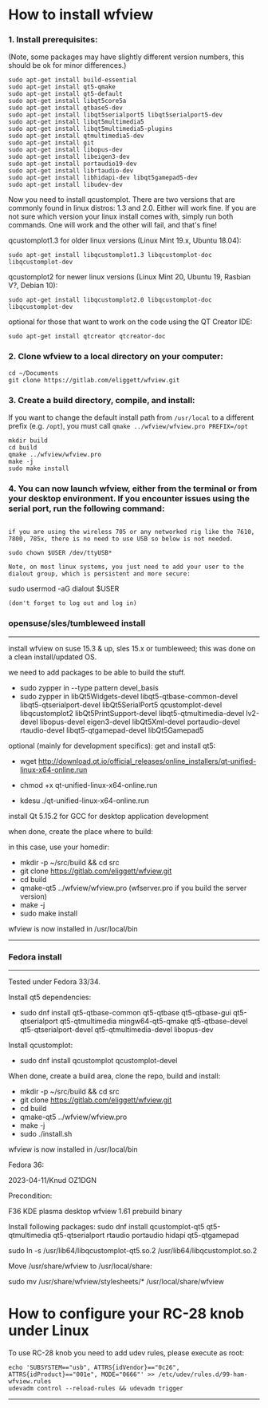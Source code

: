 # How to install wfview

### 1. Install prerequisites:
(Note, some packages may have slightly different version numbers, this should be ok for minor differences.)
~~~
sudo apt-get install build-essential
sudo apt-get install qt5-qmake
sudo apt-get install qt5-default
sudo apt-get install libqt5core5a
sudo apt-get install qtbase5-dev
sudo apt-get install libqt5serialport5 libqt5serialport5-dev
sudo apt-get install libqt5multimedia5
sudo apt-get install libqt5multimedia5-plugins
sudo apt-get install qtmultimedia5-dev
sudo apt-get install git 
sudo apt-get install libopus-dev
sudo apt-get install libeigen3-dev
sudo apt-get install portaudio19-dev
sudo apt-get install librtaudio-dev
sudo apt-get install libhidapi-dev libqt5gamepad5-dev
sudo apt-get install libudev-dev
~~~
Now you need to install qcustomplot. There are two versions that are commonly found in linux distros: 1.3 and 2.0. Either will work fine. If you are not sure which version your linux install comes with, simply run both commands. One will work and the other will fail, and that's fine!

qcustomplot1.3 for older linux versions (Linux Mint 19.x, Ubuntu 18.04): 

~~~
sudo apt-get install libqcustomplot1.3 libqcustomplot-doc libqcustomplot-dev
~~~

qcustomplot2 for newer linux versions (Linux Mint 20, Ubuntu 19, Rasbian V?, Debian 10):

~~~
sudo apt-get install libqcustomplot2.0 libqcustomplot-doc libqcustomplot-dev
~~~

optional for those that want to work on the code using the QT Creator IDE: 
~~~
sudo apt-get install qtcreator qtcreator-doc
~~~

### 2. Clone wfview to a local directory on your computer:
~~~ 
cd ~/Documents
git clone https://gitlab.com/eliggett/wfview.git
~~~

### 3. Create a build directory, compile, and install:
If you want to change the default install path from `/usr/local` to a different prefix (e.g. `/opt`), you must call `qmake ../wfview/wfview.pro PREFIX=/opt`

~~~
mkdir build
cd build
qmake ../wfview/wfview.pro
make -j
sudo make install
~~~

### 4. You can now launch wfview, either from the terminal or from your desktop environment. If you encounter issues using the serial port, run the following command: 
~~~

if you are using the wireless 705 or any networked rig like the 7610, 7800, 785x, there is no need to use USB so below is not needed.

sudo chown $USER /dev/ttyUSB*

Note, on most linux systems, you just need to add your user to the dialout group, which is persistent and more secure:

~~~
sudo usermod -aG dialout $USER 
~~~
(don't forget to log out and log in)

~~~

### opensuse/sles/tumbleweed install
---

install wfview on suse 15.3 & up, sles 15.x or tumbleweed; this was done on a clean install/updated OS. 

we need to add packages to be able to build the stuff.

- sudo zypper in --type pattern devel_basis
- sudo zypper in libQt5Widgets-devel libqt5-qtbase-common-devel libqt5-qtserialport-devel libQt5SerialPort5 qcustomplot-devel libqcustomplot2 libQt5PrintSupport-devel libqt5-qtmultimedia-devel lv2-devel libopus-devel eigen3-devel libQt5Xml-devel portaudio-devel rtaudio-devel libqt5-qtgamepad-devel libQt5Gamepad5

optional (mainly for development specifics): get and install qt5:

- wget http://download.qt.io/official_releases/online_installers/qt-unified-linux-x64-online.run
- chmod +x qt-unified-linux-x64-online.run


- kdesu ./qt-unified-linux-x64-online.run

install Qt 5.15.2 for GCC for desktop application development

when done, create the place where to build:

in this case, use your homedir:

- mkdir -p ~/src/build && cd src
- git clone https://gitlab.com/eliggett/wfview.git
- cd build
- qmake-qt5 ../wfview/wfview.pro  (wfserver.pro if you build the server version)
- make -j
- sudo make install

wfview is now installed in /usr/local/bin

---

### Fedora install ###
---

Tested under Fedora 33/34.

Install qt5 dependencies:
- sudo dnf install qt5-qtbase-common qt5-qtbase qt5-qtbase-gui qt5-qtserialport qt5-qtmultimedia mingw64-qt5-qmake qt5-qtbase-devel qt5-qtserialport-devel qt5-qtmultimedia-devel libopus-dev 

Install qcustomplot:
- sudo dnf install qcustomplot qcustomplot-devel

When done, create a build area, clone the repo, build and install:

- mkdir -p ~/src/build && cd src
- git clone https://gitlab.com/eliggett/wfview.git
- cd build
- qmake-qt5 ../wfview/wfview.pro
- make -j
- sudo ./install.sh

wfview is now installed in /usr/local/bin


Fedora 36:

2023-04-11/Knud OZ1DGN


Precondition:

F36 KDE plasma desktop
wfview 1.61 prebuild binary

Install following packages:
sudo dnf install qcustomplot-qt5 qt5-qtmultimedia qt5-qtserialport rtaudio portaudio hidapi qt5-qtgamepad

sudo ln -s /usr/lib64/libqcustomplot-qt5.so.2 /usr/lib64/libqcustomplot.so.2

Move /usr/share/wfview to /usr/local/share:

sudo mv /usr/share/wfview/stylesheets/*  /usr/local/share/wfview



# How to configure your RC-28 knob under Linux

To use RC-28 knob you need to add udev rules, please execute as root:

~~~
echo 'SUBSYSTEM=="usb", ATTRS{idVendor}=="0c26", ATTRS{idProduct}=="001e", MODE="0666"' >> /etc/udev/rules.d/99-ham-wfview.rules
udevadm control --reload-rules && udevadm trigger
~~~
---
